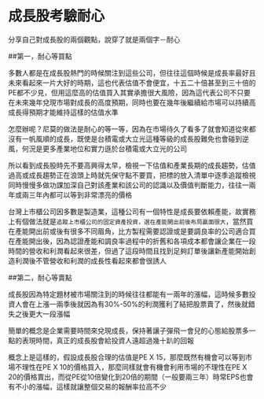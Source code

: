 # 成長股考驗耐心


分享自己對成長股的兩個觀點，說穿了就是兩個字－耐心

##第一，耐心等買點

多數人都是在成長股熱門的時候關注到這些公司，但往往這個時候是成長率最好且未來看起來一片大好的時期，這也代表估值不會便宜，十五二十倍甚至到三十倍的PE都不少見，但用這麼高的估值買入其實承擔很大風險，因為這代表公司不只要在未來幾年兌現市場對成長的高度預期，同時也要在幾年後繼續給市場可以持續高成長得預期才能維持這樣的估值水準

怎麼辦呢？尼莫的做法是耐心的等一等，因為在市場待久了看多了就會知道從來都沒有一帆風順的成長，既使是台積電或大立光這種等級的成長股難免也會碰到逆風，何況是更多產業地位和實力遜於台積電或大立光的公司

所以看到成長股時先不要高興得太早，檢視一下估值和產業長期的成長趨勢，估值過高或成長趨勢正在浪頭上時就先保守點不要買，把標的放入清單中逐季追蹤檢視同時慢慢多做功課加深自己對該產業和該公司的認識以及價值判斷能力，往往一兩年或兩三年內都可以等到非常漂亮的價格

台灣上市櫃公司因多數是製造業，這種公司有一個特性是成長要依賴產能，故實務上有個做法就是`追蹤上市櫃公司的固定資產投資，選在產能開出前後布局贏面很大`，當然買在產能開出前或後有很多不同眉角，比方製程需要認證或是要調良率的公司適合買在產能開出後，因為認證產能和調良率過程中的折舊和各項成本都會讓企業在一段時間的營收和利潤看起來很差，但過了這段時間且找到足夠訂單後讓新產能開始創造利潤後不管營收和利潤的成長性看起來都會很誘人

##第二，耐心等賣點

成長股因為特定題材被市場關注到的時候往往都能有一兩年的漲幅，這時候多數投資人會在上漲一兩季後就因為有30%-50%的利潤獲利了結把股票賣了，然後就錯失之後更大一段漲幅

簡單的概念是企業需要時間來兌現成長，保持著讓子彈飛一會兒的心態給股票多一點的表現時間，真正的成長股會給投資人遠超過幾十趴的回報

概念上是這樣的，假設成長股合理的估值是PE X 15，那麼既然有機會可以等到市場不理性在PE X 10的價格買入，那麼同樣就會有機會利用市場的不理性在PE X 20的價格賣出，而從PE從10倍變化到20倍的期間（一般要兩三年）時常EPS也會有不小的漲幅，這樣就讓整個交易的報酬率拉高不少
